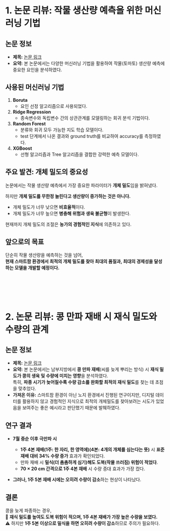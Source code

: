 # 1. 논문 리뷰: 작물 생산량 예측을 위한 머신러닝 기법

## 논문 정보
- **제목:** [논문 링크](https://www.kais99.org/jkais/journal/Vol22No07/vol22no07p44.pdf)
- **요약:** 본 논문에서는 다양한 머신러닝 기법을 활용하여 작물(토마토) 생산량 예측에 중요한 요인을 분석하였다.

## 사용된 머신러닝 기법
1. **Boruta**  
   - 요인 선정 알고리즘으로 사용되었다.
2. **Ridge Regression**  
   - 종속변수와 독립변수 간의 상관관계를 모델링하는 회귀 분석 기법이다.
3. **Random Forest**  
   - 분류와 회귀 모두 가능한 지도 학습 모델이다.
   - test 단계에서 나온 결과와 ground truth를 비교하여 accuracy를 측정하였다.
4. **XGBoost**  
   - 선형 알고리즘과 Tree 알고리즘을 결합한 강력한 예측 모델이다.

## 주요 발견: 개체 밀도의 중요성
논문에서는 작물 생산량 예측에서 가장 중요한 파라미터가 **개체 밀도**임을 밝혀냈다.  

하지만 **개체 밀도를 무한정 늘린다고 생산량이 증가하는 것은 아니다.**  

- 개체 밀도가 너무 낮으면 **비효율적**이다.  
- 개체 밀도가 너무 높으면 **병충해 위험과 생육 불균형**이 발생한다.  

현재까지 개체 밀도의 조절은 **농가의 경험적인 지식**에 의존하고 있다.

## 앞으로의 목표
단순히 작물 생산량을 예측하는 것을 넘어,  
**현재 스마트팜 환경에서 최적의 개체 밀도를 찾아 최대의 품질과, 최대의 경제성을 달성하는 모델을 개발할 예정이다.**

<br/><br/><br/><br/>

# 2. 논문 리뷰: 콩 만파 재배 시 재식 밀도와 수량의 관계

## 논문 정보
- **제목:** [논문 링크](https://www.cropbio.or.kr/articles/xml/w0B2/)
- **요약:** 본 논문에서는 남부지방에서 **콩 만파 재배**(씨를 늦게 뿌리는 방식) 시 **재식 밀도가 콩의 생육 및 수량에 미치는 영향**을 분석하였다.  
  특히, **파종 시기가 늦어질수록 수량 감소를 완화할 최적의 재식 밀도**를 찾는 데 초점을 맞추었다.
- **가져온 이유:** 스마트팜 환경이 아닌 노지 환경에서 진행된 연구이지만, 디지털 데이터를 활용하지 않고 경험적인 지식으로 최적의 개체밀도를 찾아보려는 시도가 있었음을 보여주는 좋은 예시라고 판단했기 때문에 발췌하였다.

## 연구 결과
- **7월 중순 이후 극만파 시**  
  - **1주 4본 재배(1주: 한 자리, 한 영역에)(4본: 4개의 개체를 심는다는 뜻)** 시 **표준 재배 대비 34% 수량 증가** 효과가 확인되었다.  
  - 만파 재배 시 **밀식(더 촘촘하게 심기)해도 도복(작물 쓰러짐) 위험이 적었다**.  
  - **70 × 20 cm 간격으로 1주 4본 재배** 시 수량 증대 효과가 가장 컸다.  

- **그러나, 1주 5본 재배 시에는 오히려 수량이 감소**하는 현상이 나타났다.  

## 결론
콩을 늦게 파종하는 경우,  
🌱 **재식 밀도를 높여도 도복 위험이 적으며, 1주 4본 재배가 가장 높은 수량을 보였다.**  
⚠️ 하지만 **1주 5본 이상으로 밀식을 하면 오히려 수량이 감소**하므로 주의가 필요하다.

